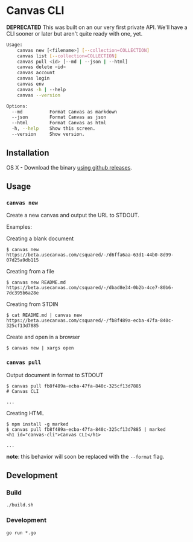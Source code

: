 # Canvas CLI

**DEPRECATED** This was built on an our very first private API. We'll have a CLI sooner or later but aren't quite ready with one, yet.

```bash
Usage:
	canvas new [<filename>] [--collection=COLLECTION]
	canvas list [--collection=COLLECTION]
	canvas pull <id> [--md | --json | --html]
	canvas delete <id>
	canvas account
	canvas login
	canvas env
	canvas -h | --help
	canvas --version

Options:
  --md          Format Canvas as markdown
  --json        Format Canvas as json
  --html        Format Canvas as html
  -h, --help    Show this screen.
  --version     Show version.
```

## Installation

OS X - Download the binary [using github releases](https://github.com/usecanvas/canvas-cli/releases).

## Usage

### `canvas new`

Create a new canvas and output the URL to STDOUT.

Examples:

Creating a blank document

    $ canvas new
    https://beta.usecanvas.com/csquared/-/d6ffa6aa-63d1-44b0-8d99-07d25a9db115

Creating from a file

    $ canvas new README.md
    https://beta.usecanvas.com/csquared/-/dbad8e34-0b2b-4ce7-80b6-7dc395b6a28e

Creating from STDIN

    $ cat README.md | canvas new
    https://beta.usecanvas.com/csquared/-/fb8f489a-ecba-47fa-840c-325cf13d7885

Create and open in a browser

    $ canvas new | xargs open

### `canvas pull`

Output document in format to STDOUT

    $ canvas pull fb8f489a-ecba-47fa-840c-325cf13d7885
    # Canvas CLI

    ...

Creating HTML

    $ npm install -g marked
    $ canvas pull fb8f489a-ecba-47fa-840c-325cf13d7885 | marked
    <h1 id="canvas-cli">Canvas CLI</h1>

    ...

**note**: this behavior will soon be replaced with the `--format` flag.


## Development

### Build

    ./build.sh

### Development

    go run *.go
